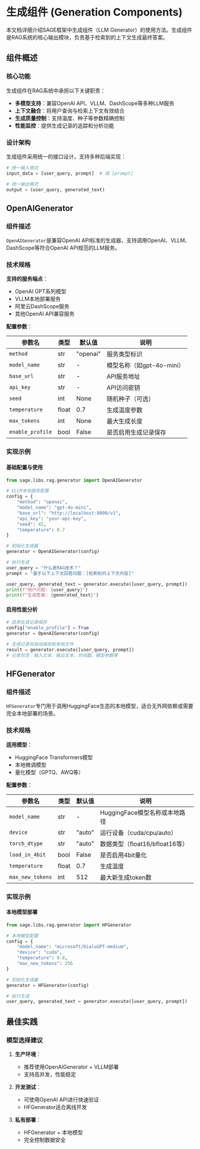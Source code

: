 # 生成组件 (Generation Components)

本文档详细介绍SAGE框架中生成组件（LLM Generator）的使用方法。生成组件是RAG系统的核心输出模块，负责基于检索到的上下文生成最终答案。

## 组件概述

### 核心功能
生成组件在RAG系统中承担以下关键职责：

- **多模型支持**：兼容OpenAI API、VLLM、DashScope等多种LLM服务
- **上下文融合**：将用户查询与检索上下文有效结合
- **生成质量控制**：支持温度、种子等参数精确控制
- **性能监控**：提供生成记录的追踪和分析功能

### 设计架构
生成组件采用统一的接口设计，支持多种后端实现：

```python
# 统一输入格式
input_data = [user_query, prompt]  # 或 [prompt]

# 统一输出格式  
output = (user_query, generated_text)
```

## OpenAIGenerator

### 组件描述
`OpenAIGenerator`是兼容OpenAI API标准的生成器，支持调用OpenAI、VLLM、DashScope等符合OpenAI API规范的LLM服务。

### 技术规格

**支持的服务端点**：
- OpenAI GPT系列模型
- VLLM本地部署服务
- 阿里云DashScope服务
- 其他OpenAI API兼容服务

**配置参数**：

| 参数名 | 类型 | 默认值 | 说明 |
|--------|------|--------|------|
| `method` | str | "openai" | 服务类型标识 |
| `model_name` | str | - | 模型名称（如gpt-4o-mini） |
| `base_url` | str | - | API服务地址 |
| `api_key` | str | - | API访问密钥 |
| `seed` | int | None | 随机种子（可选） |
| `temperature` | float | 0.7 | 生成温度参数 |
| `max_tokens` | int | None | 最大生成长度 |
| `enable_profile` | bool | False | 是否启用生成记录保存 |

### 实现示例

#### 基础配置与使用
```python
from sage.libs.rag.generator import OpenAIGenerator

# VLLM本地服务配置
config = {
    "method": "openai",
    "model_name": "gpt-4o-mini",
    "base_url": "http://localhost:8000/v1",
    "api_key": "your-api-key",
    "seed": 42,
    "temperature": 0.7
}

# 初始化生成器
generator = OpenAIGenerator(config)

# 执行生成
user_query = "什么是RAG技术？"
prompt = "基于以下上下文回答问题：[检索到的上下文内容]"

user_query, generated_text = generator.execute([user_query, prompt])
print(f"用户问题: {user_query}")
print(f"生成答案: {generated_text}")
```

#### 启用性能分析
```python
# 启用生成记录保存
config["enable_profile"] = True
generator = OpenAIGenerator(config)

# 生成记录将自动保存到本地文件
result = generator.execute([user_query, prompt])
# 记录包含：输入文本、输出文本、时间戳、模型参数等
```

## HFGenerator

### 组件描述
`HFGenerator`专门用于调用HuggingFace生态的本地模型，适合无外网依赖或需要完全本地部署的场景。

### 技术规格

**适用模型**：
- HuggingFace Transformers模型
- 本地微调模型
- 量化模型（GPTQ、AWQ等）

**配置参数**：

| 参数名 | 类型 | 默认值 | 说明 |
|--------|------|--------|------|
| `model_name` | str | - | HuggingFace模型名称或本地路径 |
| `device` | str | "auto" | 运行设备（cuda/cpu/auto） |
| `torch_dtype` | str | "auto" | 数据类型（float16/bfloat16等） |
| `load_in_4bit` | bool | False | 是否启用4bit量化 |
| `temperature` | float | 0.7 | 生成温度 |
| `max_new_tokens` | int | 512 | 最大新生成token数 |

### 实现示例

#### 本地模型部署
```python
from sage.libs.rag.generator import HFGenerator

# 本地模型配置
config = {
    "model_name": "microsoft/DialoGPT-medium",
    "device": "cuda",
    "temperature": 0.8,
    "max_new_tokens": 256
}

# 初始化生成器
generator = HFGenerator(config)

# 执行生成
user_query, generated_text = generator.execute([user_query, prompt])
```

## 最佳实践

### 模型选择建议

1. **生产环境**：
   - 推荐使用OpenAIGenerator + VLLM部署
   - 支持高并发，性能稳定

2. **开发测试**：
   - 可使用OpenAI API进行快速验证
   - HFGenerator适合离线开发

3. **私有部署**：
   - HFGenerator + 本地模型
   - 完全控制数据安全
